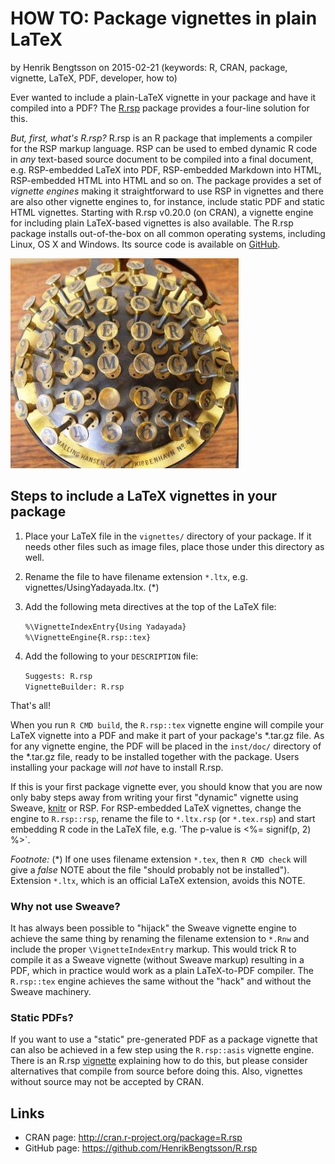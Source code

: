 
# HOW TO: Package vignettes in plain LaTeX
by Henrik Bengtsson on 2015-02-21
(keywords: R, CRAN, package, vignette, LaTeX, PDF, developer, how to)

Ever wanted to include a plain-LaTeX vignette in your package and have it compiled into a PDF?  The [R.rsp] package provides a four-line solution for this.

_But, first, what's R.rsp?_  R.rsp is an R package that implements a compiler for the RSP markup language.  RSP can be used to embed dynamic R code in _any_ text-based source document to be compiled into a final document, e.g. RSP-embedded LaTeX into PDF, RSP-embedded Markdown into HTML, RSP-embedded HTML into HTML and so on.  The package provides a set of _vignette engines_ making it straightforward to use RSP in vignettes and there are also other vignette engines to, for instance, include static PDF and static HTML vignettes.  Starting with R.rsp v0.20.0 (on CRAN), a vignette engine for including plain LaTeX-based vignettes is also available.  The R.rsp package installs out-of-the-box on all common operating systems, including Linux, OS X and Windows.  Its source code is available on [GitHub](https://github.com/HenrikBengtsson/R.rsp).

![A Hansen writing ball - a keyboard invented by Rasmus Malling-Hansen in 1865](images/Writing_ball_keyboard_3.jpg)


## Steps to include a LaTeX vignettes in your package

1. Place your LaTeX file in the `vignettes/` directory of your package.  If it needs other files such as image files, place those under this directory as well.

2. Rename the file to have filename extension `*.ltx`, e.g. vignettes/UsingYadayada.ltx. (\*)

3. Add the following meta directives at the top of the LaTeX file:

   `%\VignetteIndexEntry{Using Yadayada}`  
   `%\VignetteEngine{R.rsp::tex}`

4. Add the following to your `DESCRIPTION` file:

   `Suggests: R.rsp`  
   `VignetteBuilder: R.rsp`

That's all!

When you run `R CMD build`, the `R.rsp::tex` vignette engine will compile your LaTeX vignette into a PDF and make it part of your package's *.tar.gz file.  As for any vignette engine, the PDF will be placed in the `inst/doc/` directory of the *.tar.gz file, ready to be installed together with the package.  Users installing your package will _not_ have to install R.rsp.

If this is your first package vignette ever, you should know that you are now only baby steps away from writing your first "dynamic" vignette using Sweave, [knitr] or RSP.  For RSP-embedded LaTeX vignettes, change the engine to `R.rsp::rsp`, rename the file to `*.ltx.rsp` (or `*.tex.rsp`) and start embedding R code in the LaTeX file, e.g. 'The p-value is <%= signif(p, 2) %>`.


_Footnote:_ (\*) If one uses filename extension `*.tex`, then `R CMD check` will give a _false_ NOTE about the file "should probably not be installed").  Extension `*.ltx`, which is an official LaTeX extension, avoids this NOTE.



### Why not use Sweave?
It has always been possible to "hijack" the Sweave vignette engine to achieve the same thing by renaming the filename extension to `*.Rnw` and include the proper `\VignetteIndexEntry` markup.  This would trick R to compile it as a Sweave vignette (without Sweave markup) resulting in a PDF, which in practice would work as a plain LaTeX-to-PDF compiler.  The `R.rsp::tex` engine achieves the same without the "hack" and without the Sweave machinery.


### Static PDFs?
If you want to use a "static" pre-generated PDF as a package vignette that can also be achieved in a few step using the `R.rsp::asis` vignette engine.   There is an R.rsp [vignette](http://cran.r-project.org/package=R.rsp) explaining how to do this, but please consider alternatives that compile from source before doing this.  Also, vignettes without source may not be accepted by CRAN.



## Links
* CRAN page: http://cran.r-project.org/package=R.rsp
* GitHub page: https://github.com/HenrikBengtsson/R.rsp



[knitr]: http://cran.r-project.org/package=knitr
[R.rsp]: http://cran.r-project.org/package=R.rsp
